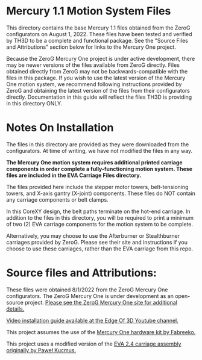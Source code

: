 # Mercury 1.1 Motion System Files

This directory contains the base Mercury 1.1 files obtained from the ZeroG configurators on August 1, 2022. These files have been tested and verified by TH3D to be a complete and functional package. See the "Source Files and Attributions" section below for links to the Mercury One project.

Because the ZeroG Mercury One project is under active development, there may be newer versions of the files available from ZeroG directly. Files obtained directly from ZeroG may not be backwards-compatible with the files in this package. If you wish to use the latest version of the Mercury One motion system, we recommend following instructions provided by ZeroG and obtaining the latest version of the files from their configurators directly. Documentation in this guide will reflect the files TH3D is providing in this directory ONLY.

# Notes On Installation

The files in this directory are provided as they were downloaded from the configurators. At time of writing, we have not modified the files in any way.

**The Mercury One motion system requires additional printed carriage components in order complete a fully-functioning motion system. These files are included in the EVA Carriage Files directory.**

The files provided here include the stepper motor towers, belt-tensioning towers, and X-axis gantry (X-joint) components. These files do NOT contain any carriage components or belt clamps.

In this CoreXY design, the belt paths terminate on the hot-end carriage. In addition to the files in this directory, you will be required to print a minimum of two (2) EVA carriage components for the motion system to be complete.

Alternatively, you may choose to use the Afterburner or Stealthburner carriages provided by ZeroG. Please see their site and instructions if you choose to use these carriages, rather than the EVA carriage from this repo.

# Source files and Attributions:

These files were obtained 8/1/2022 from the ZeroG Mercury One configurators. The ZeroG Mercury One is under development as an open-source project. [Please see the ZeroG Mercury One site for additional details.](https://docs.zerog.one/manual/build/mercury_eva/printed_files)

[Video installation guide available at the Edge Of 3D Youtube channel.](https://www.youtube.com/playlist?list=PLTWoRbnsWNOh8fU8WCYN58Mdh5aLXsBGu)

This project assumes the use of the [Mercury One hardware kit by Fabreeko.](https://www.fabreeko.com/collections/mods/products/mercury-one-kit?variant=43030259073279)

This project uses a modified version of the [EVA 2.4 carriage assembly originally by Paweł Kucmus.](https://2.eva-3d.page/)
